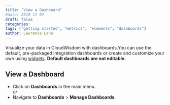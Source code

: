 ```yaml
---
title: "View a Dashboard"
#date: 2018-12-03
draft: false
categories:
tags: ["getting started", "metrics", "elements", "dashboards"]
author: Lawrence Lane
---
```


Visualize your data in CloudWisdom with dashboards.You can use the default, pre-packaged integration dashboards or create and customize your own using [widgets][1]. **Default dashboards are not editable.**

## View a Dashboard

- Click on **Dashboards** in the main menu.  
_or_
- Navigate to **Dashboards** > **Manage Dashboards**.

[1]: /dashboards/widgets/
